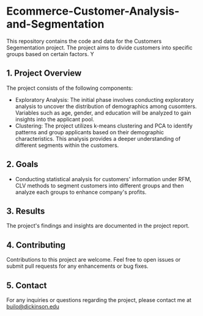 # Ecommerce-Customer-Analysis-and-Segmentation

This repository contains the code and data for the Customers Segementation project. The project aims to divide customers into specific groups based on certain factors. Y

## 1. Project Overview
The project consists of the following components:
- Exploratory Analysis: The initial phase involves conducting exploratory analysis to uncover the distribution of demographics among cusomters. Variables such as age, gender, and education will be analyzed to gain insights into the applicant pool.
- Clustering: The project utilizes k-means clustering and PCA to identify patterns and group applicants based on their demographic characteristics. This analysis provides a deeper understanding of different segments within the customers.

## 2. Goals
- Conducting statistical analysis for customers' information under RFM, CLV methods to segment customers into different groups and then analyze each groups to enhance company's profits.

## 3. Results
The project's findings and insights are documented in the project report. 

## 4. Contributing
Contributions to this project are welcome. Feel free to open issues or submit pull requests for any enhancements or bug fixes.

## 5. Contact
For any inquiries or questions regarding the project, please contact me at builo@dickinson.edu

